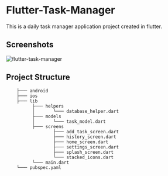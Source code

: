 # Flutter-Task-Manager



This is a daily task manager application project created in flutter.

## Screenshots
![flutter-task-manager](https://user-images.githubusercontent.com/62181222/111222593-3f02b580-8606-11eb-89e1-c5c518f5ad96.jpg)


## Project Structure

        ├─── android
        ├─── ios
        ├─── lib
              ├─── helpers
              │       └─── database_helper.dart
              ├─── models
              │       └─── task_model.dart
              ├─── screens
                      ├─── add_task_screen.dart
                      ├─── history_screen.dart
                      ├─── home_screen.dart
                      ├─── settings_screen.dart
                      ├─── splash_screen.dart
                      └─── stacked_icons.dart
              └─── main.dart
        └─── pubspec.yaml

